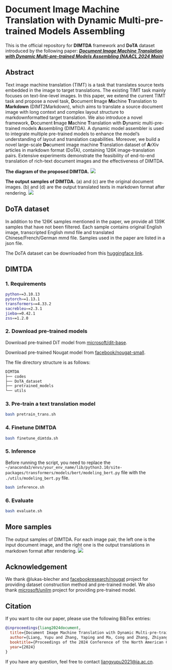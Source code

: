 # Document Image Machine Translation with Dynamic Multi-pre-trained Models Assembling

This is the official repository for **DIMTDA** framework and **DoTA** dataset introduced by the following paper: [***Document Image Machine Translation with Dynamic Multi-pre-trained Models Assembling (NAACL 2024 Main)***](https://liangyupu.github.io/)

## Abstract
Text image machine translation (TIMT) is a task that translates source texts embedded in the image to target translations.
The existing TIMT task mainly focuses on text-line-level images.
In this paper, we extend the current TIMT task and propose a novel task, **D**ocument **I**mage **M**achine **T**ranslation to **Markdown** (DIMT2Markdown), which aims to translate a source document image with long context and complex layout structure to markdownformatted target translation.
We also introduce a novel framework, **D**ocument **I**mage **M**achine **T**ranslation with **D**ynamic multi-pre-trained models **A**ssembling (DIMTDA).
A dynamic model assembler is used to integrate multiple pre-trained models to enhance the model’s understanding of layout and translation capabilities.
Moreover, we build a novel large-scale **Do**cument image machine **T**ranslation dataset of **A**rXiv articles in markdown format (DoTA), containing 126K image-translation pairs.
Extensive experiments demonstrate the feasibility of end-to-end translation of rich-text document images and the effectiveness of DIMTDA.

**The diagram of the proposed DIMTDA.**
![](images/fig_model.png)

**The output samples of DIMTDA.** (a) and (c) are the original document images. (b) and (d) are the output translated texts in markdown format after rendering.
![](images/fig_samples.png)

## DoTA dataset
In addition to the 126K samples mentioned in the paper, we provide all 139K samples that have not been filtered.
Each sample contains original English image, transcripted English mmd file and translated Chinese/French/German mmd file.
Samples used in the paper are listed in a json file.

The DoTA dataset can be downloaded from this [huggingface link](https://huggingface.co/datasets/liangyupu/DoTA_dataset).

## DIMTDA
### 1. Requirements
```bash
python==3.10.13
pytorch==1.13.1
transformers==4.33.2
sacrebleu==2.3.1
jieba==0.42.1
zss==1.2.0
```

### 2. Download pre-trained models
Download pre-trained DiT model from [microsoft/dit-base](https://huggingface.co/microsoft/dit-base).

Download pre-trained Nougat model from [facebook/nougat-small](https://huggingface.co/facebook/nougat-small).

The file directory structure is as follows:
```bash
DIMTDA
├── codes
├── DoTA_dataset
├── pretrained_models
└── utils
```

### 3. Pre-train a text translation model
```bash
bash pretrain_trans.sh
```

### 4. Finetune DIMTDA
```bash
bash finetune_dimtda.sh
```

### 5. Inference
Before running the script, you need to replace the `~/anaconda3/envs/your_env_name/lib/python3.10/site-packages/transformers/models/bert/modeling_bert.py` file with the `./utils/modeling_bert.py` file.
```bash
bash inference.sh
```

### 6. Evaluate
```bash
bash evaluate.sh
```

## More samples
The output samples of DIMTDA. For each image pair, the left one is the input document image, and the right one is the output translations in markdown format after rendering.
![](images/fig_appendix.png)


## Acknowledgement
We thank @lukas-blecher and [facebookresearch/nougat](https://github.com/facebookresearch/nougat) project for providing dataset construction method and pre-trained model.
We also thank [microsoft/unilm](https://github.com/microsoft/unilm/tree/master/dit) project for providing pre-trained model.

## Citation
If you want to cite our paper, please use the following BibTex entries:
```BibTex
@inproceedings{liang2024document,
  title={Document Image Machine Translation with Dynamic Multi-pre-trained Models Assembling},
  author={Liang, Yupu and Zhang, Yaping and Ma, Cong and Zhang, Zhiyang and Zhao, Yang and Xiang, Lu and Zong, Chengqing and Zhou, Yu},
  booktitle={Proceedings of the 2024 Conference of the North American Chapter of the Association for Computational Linguistics: Human Language Technologies},
  year={2024}
}
```

If you have any question, feel free to contact [liangyupu2021@ia.ac.cn](mailto:liangyupu2021@ia.ac.cn).
